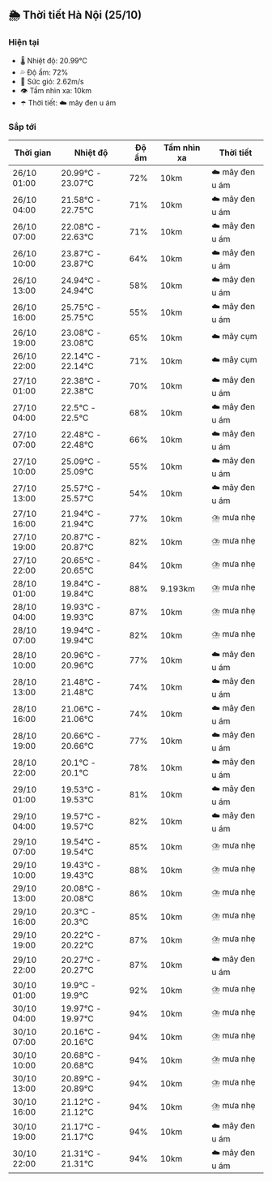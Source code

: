 ## 🌦️ Thời tiết Hà Nội (25/10)

### Hiện tại

- 🌡️ Nhiệt độ: 20.99℃
- 💦 Độ ẩm: 72%
- 💨 Sức gió: 2.62m/s
- 👁️ Tầm nhìn xa: 10km
- ☂️ Thời tiết: ☁️ mây đen u ám

### Sắp tới

| Thời gian | Nhiệt độ | Độ ẩm | Tầm nhìn xa | Thời tiết |
| --- | --- | --- | --- | --- |
| 26/10 01:00 | 20.99℃ - 23.07℃ | 72% | 10km | ☁️ mây đen u ám |
| 26/10 04:00 | 21.58℃ - 22.75℃ | 71% | 10km | ☁️ mây đen u ám |
| 26/10 07:00 | 22.08℃ - 22.63℃ | 71% | 10km | ☁️ mây đen u ám |
| 26/10 10:00 | 23.87℃ - 23.87℃ | 64% | 10km | ☁️ mây đen u ám |
| 26/10 13:00 | 24.94℃ - 24.94℃ | 58% | 10km | ☁️ mây đen u ám |
| 26/10 16:00 | 25.75℃ - 25.75℃ | 55% | 10km | ☁️ mây đen u ám |
| 26/10 19:00 | 23.08℃ - 23.08℃ | 65% | 10km | ☁️ mây cụm |
| 26/10 22:00 | 22.14℃ - 22.14℃ | 71% | 10km | ☁️ mây cụm |
| 27/10 01:00 | 22.38℃ - 22.38℃ | 70% | 10km | ☁️ mây đen u ám |
| 27/10 04:00 | 22.5℃ - 22.5℃ | 68% | 10km | ☁️ mây đen u ám |
| 27/10 07:00 | 22.48℃ - 22.48℃ | 66% | 10km | ☁️ mây đen u ám |
| 27/10 10:00 | 25.09℃ - 25.09℃ | 55% | 10km | ☁️ mây đen u ám |
| 27/10 13:00 | 25.57℃ - 25.57℃ | 54% | 10km | ☁️ mây đen u ám |
| 27/10 16:00 | 21.94℃ - 21.94℃ | 77% | 10km | ⛈️ mưa nhẹ |
| 27/10 19:00 | 20.87℃ - 20.87℃ | 82% | 10km | ⛈️ mưa nhẹ |
| 27/10 22:00 | 20.65℃ - 20.65℃ | 84% | 10km | ⛈️ mưa nhẹ |
| 28/10 01:00 | 19.84℃ - 19.84℃ | 88% | 9.193km | ⛈️ mưa nhẹ |
| 28/10 04:00 | 19.93℃ - 19.93℃ | 87% | 10km | ⛈️ mưa nhẹ |
| 28/10 07:00 | 19.94℃ - 19.94℃ | 82% | 10km | ⛈️ mưa nhẹ |
| 28/10 10:00 | 20.96℃ - 20.96℃ | 77% | 10km | ☁️ mây đen u ám |
| 28/10 13:00 | 21.48℃ - 21.48℃ | 74% | 10km | ☁️ mây đen u ám |
| 28/10 16:00 | 21.06℃ - 21.06℃ | 74% | 10km | ☁️ mây đen u ám |
| 28/10 19:00 | 20.66℃ - 20.66℃ | 77% | 10km | ☁️ mây đen u ám |
| 28/10 22:00 | 20.1℃ - 20.1℃ | 78% | 10km | ☁️ mây đen u ám |
| 29/10 01:00 | 19.53℃ - 19.53℃ | 81% | 10km | ☁️ mây đen u ám |
| 29/10 04:00 | 19.57℃ - 19.57℃ | 82% | 10km | ☁️ mây đen u ám |
| 29/10 07:00 | 19.54℃ - 19.54℃ | 85% | 10km | ⛈️ mưa nhẹ |
| 29/10 10:00 | 19.43℃ - 19.43℃ | 88% | 10km | ⛈️ mưa nhẹ |
| 29/10 13:00 | 20.08℃ - 20.08℃ | 86% | 10km | ⛈️ mưa nhẹ |
| 29/10 16:00 | 20.3℃ - 20.3℃ | 85% | 10km | ⛈️ mưa nhẹ |
| 29/10 19:00 | 20.22℃ - 20.22℃ | 87% | 10km | ⛈️ mưa nhẹ |
| 29/10 22:00 | 20.27℃ - 20.27℃ | 87% | 10km | ☁️ mây đen u ám |
| 30/10 01:00 | 19.9℃ - 19.9℃ | 92% | 10km | ⛈️ mưa nhẹ |
| 30/10 04:00 | 19.97℃ - 19.97℃ | 94% | 10km | ⛈️ mưa nhẹ |
| 30/10 07:00 | 20.16℃ - 20.16℃ | 94% | 10km | ⛈️ mưa nhẹ |
| 30/10 10:00 | 20.68℃ - 20.68℃ | 94% | 10km | ⛈️ mưa nhẹ |
| 30/10 13:00 | 20.89℃ - 20.89℃ | 94% | 10km | ⛈️ mưa nhẹ |
| 30/10 16:00 | 21.12℃ - 21.12℃ | 94% | 10km | ⛈️ mưa nhẹ |
| 30/10 19:00 | 21.17℃ - 21.17℃ | 94% | 10km | ☁️ mây đen u ám |
| 30/10 22:00 | 21.31℃ - 21.31℃ | 94% | 10km | ☁️ mây đen u ám |
